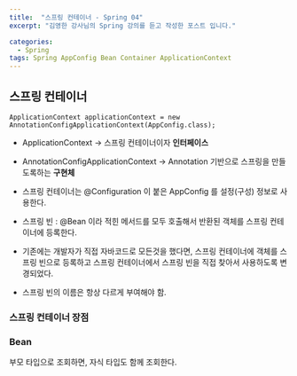 ```yaml
---
title:  "스프링 컨테이너 - Spring 04"
excerpt: "김영한 강사님의 Spring 강의를 듣고 작성한 포스트 입니다."

categories:
  - Spring
tags: Spring AppConfig Bean Container ApplicationContext
---
```


## 스프링 컨테이너

```
ApplicationContext applicationContext = new AnnotationConfigApplicationContext(AppConfig.class);
```

- ApplicationContext -> 스프링 컨테이너이자 **인터페이스**
- AnnotationConfigApplicationContext -> Annotation 기반으로 스프링을 만들도록하는 **구현체**

- 스프링 컨테이너는 @Configuration 이 붙은 AppConfig 를 설정(구성) 정보로 사용한다.
- 스프링 빈 : @Bean 이라 적힌 메서드를 모두 호출해서 반환된 객체를 스프링 컨테이너에 등록한다.
- 기존에는 개발자가 직접 자바코드로 모든것을 했다면, 스프링 컨테이너에 객체를 스프링 빈으로 등록하고 스프링 컨테이너에서 스프링 빈을 직접 찾아서 사용하도록 변경되었다.
- 스프링 빈의 이름은 항상 다르게 부여해야 함.

### 스프링 컨테이너 장점



### Bean
부모 타입으로 조회하면, 자식 타입도 함께 조회한다.  

